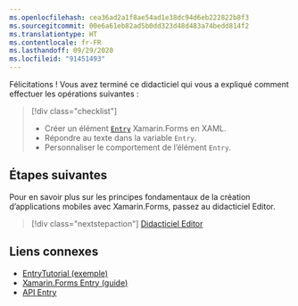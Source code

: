 ```yaml
---
ms.openlocfilehash: cea36ad2a1f8ae54ad1e38dc94d6eb222822b8f3
ms.sourcegitcommit: 00e6a61eb82ad5b0dd323d48d483a74bedd814f2
ms.translationtype: HT
ms.contentlocale: fr-FR
ms.lasthandoff: 09/29/2020
ms.locfileid: "91451493"
---
```

Félicitations ! Vous avez terminé ce didacticiel qui vous a expliqué comment effectuer les opérations suivantes :

> [!div class="checklist"]
>
> - Créer un élément [`Entry`](xref:Xamarin.Forms.Entry) Xamarin.Forms en XAML.
> - Répondre au texte dans la variable `Entry`.
> - Personnaliser le comportement de l’élément `Entry`.

## <a name="next-steps"></a>Étapes suivantes

Pour en savoir plus sur les principes fondamentaux de la création d’applications mobiles avec Xamarin.Forms, passez au didacticiel Editor.

> [!div class="nextstepaction"]
> [Didacticiel Editor](~/get-started/tutorials/editor/index.yml)

## <a name="related-links"></a>Liens connexes

- [EntryTutorial (exemple)](/samples/xamarin/xamarin-forms-samples/getstarted-tutorials-entrytutorial/)
- [Xamarin.Forms Entry (guide)](~/xamarin-forms/user-interface/text/entry.md)
- [API Entry](xref:Xamarin.Forms.Entry)